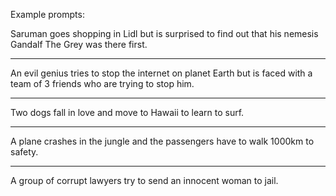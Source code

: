 Example prompts:

Saruman goes shopping in Lidl but is surprised to find out that his nemesis Gandalf The Grey was there first.

---

An evil genius tries to stop the internet on planet Earth but is faced with a team of 3 friends who are trying to stop him.

---

Two dogs fall in love and move to Hawaii to learn to surf.

---

A plane crashes in the jungle and the passengers have to walk 1000km to safety.

---

A group of corrupt lawyers try to send an innocent woman to jail.
